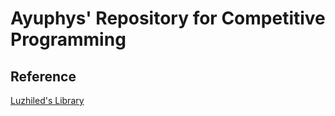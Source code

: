 # Ayuphys' Repository for Competitive Programming

## Reference
[Luzhiled's Library](https://github.com/ei1333/library?tab=readme-ov-file)
